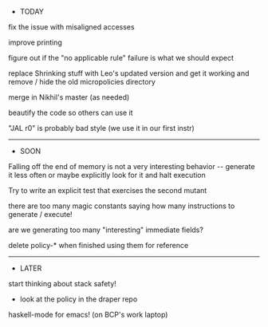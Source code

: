 * TODAY

fix the issue with misaligned accesses

improve printing

figure out if the "no applicable rule" failure is what we should expect

replace Shrinking stuff with Leo's updated version
  and get it working
  and remove / hide the old micropolicies directory

merge in Nikhil's master (as needed)

beautify the code so others can use it

"JAL r0" is probably bad style (we use it in our first instr)

________________________________________________________
* SOON

Falling off the end of memory is not a very interesting behavior --
generate it less often or maybe explicitly look for it and halt
execution

Try to write an explicit test that exercises the second mutant

there are too many magic constants saying how many instructions to
generate / execute!

are we generating too many "interesting" immediate fields?

delete policy-* when finished using them for reference

________________________________________________________
* LATER

start thinking about stack safety!
  - look at the policy in the draper repo

haskell-mode for emacs!  (on BCP's work laptop)

